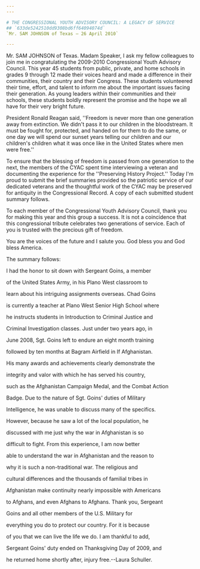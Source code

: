 ```yaml
---
---

# THE CONGRESSIONAL YOUTH ADVISORY COUNCIL: A LEGACY OF SERVICE
## `633de5242510dd9308bd6ff64094074d`
`Mr. SAM JOHNSON of Texas — 26 April 2010`

---
```



Mr. SAM JOHNSON of Texas. Madam Speaker, I ask my fellow colleagues 
to join me in congratulating the 2009-2010 Congressional Youth Advisory 
Council. This year 45 students from public, private, and home schools 
in grades 9 through 12 made their voices heard and made a difference in 
their communities, their country and their Congress. These students 
volunteered their time, effort, and talent to inform me about the 
important issues facing their generation. As young leaders within their 
communities and their schools, these students boldly represent the 
promise and the hope we all have for their very bright future.

President Ronald Reagan said, ''Freedom is never more than one 
generation away from extinction. We didn't pass it to our children in 
the bloodstream. It must be fought for, protected, and handed on for 
them to do the same, or one day we will spend our sunset years telling 
our children and our children's children what it was once like in the 
United States where men were free.''

To ensure that the blessing of freedom is passed from one generation 
to the next, the members of the CYAC spent time interviewing a veteran 
and documenting the experience for the ''Preserving History Project.'' 
Today I'm proud to submit the brief summaries provided so the patriotic 
service of our dedicated veterans and the thoughtful work of the CYAC 
may be preserved for antiquity in the Congressional Record. A copy of 
each submitted student summary follows.

To each member of the Congressional Youth Advisory Council, thank you 
for making this year and this group a success. It is not a coincidence 
that this congressional tribute celebrates two generations of service. 
Each of you is trusted with the precious gift of freedom.

You are the voices of the future and I salute you. God bless you and 
God bless America.

The summary follows:




 I had the honor to sit down with Sergeant Goins, a member 


 of the United States Army, in his Plano West classroom to 


 learn about his intriguing assignments overseas. Chad Goins 


 is currently a teacher at Plano West Senior High School where 


 he instructs students in Introduction to Criminal Justice and 


 Criminal Investigation classes. Just under two years ago, in 


 June 2008, Sgt. Goins left to endure an eight month training 


 followed by ten months at Bagram Airfield in If Afghanistan. 


 His many awards and achievements clearly demonstrate the 


 integrity and valor with which he has served his country, 


 such as the Afghanistan Campaign Medal, and the Combat Action 


 Badge. Due to the nature of Sgt. Goins' duties of Military 


 Intelligence, he was unable to discuss many of the specifics. 


 However, because he saw a lot of the local population, he 


 discussed with me just why the war in Afghanistan is so 


 difficult to fight. From this experience, I am now better 


 able to understand the war in Afghanistan and the reason to 


 why it is such a non-traditional war. The religious and 


 cultural differences and the thousands of familial tribes in 


 Afghanistan make continuity nearly impossible with Americans 


 to Afghans, and even Afghans to Afghans. Thank you, Sergeant 


 Goins and all other members of the U.S. Military for 


 everything you do to protect our country. For it is because 


 of you that we can live the life we do. I am thankful to add, 


 Sergeant Goins' duty ended on Thanksgiving Day of 2009, and 


 he returned home shortly after, injury free.--Laura Schuller.

